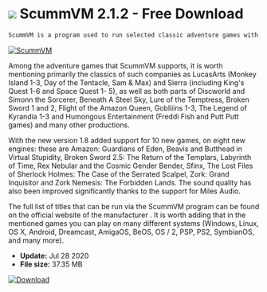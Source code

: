 # ![](https://cdn.softexe.net/static/icon/b/scummvm-10721.png) ScummVM 2.1.2 - Free Download

```sh
ScummVM is a program used to run selected classic adventure games with a point and click interface. The tool only replaces executable files (with the extension exe) released together with the games and thus allows you to play them even on systems for which they have not been designed.
```
[![ScummVM](https:https://tse2.mm.bing.net/th?id=OIP.9RBhLF4wT4kFa-8PyA7mhQHaD4&pid=Api)](https://softexe.net/win/games-entertainment/emulators/scummvm:pRgbp.html)

Among the adventure games that ScummVM supports, it is worth mentioning primarily the classics of such companies as LucasArts (Monkey Island 1-3, Day of the Tentacle, Sam &amp; Max) and Sierra (including King's Quest 1-6 and Space Quest 1- 5), as well as both parts of Discworld and Simonn the Sorcerer, Beneath A Steel Sky, Lure of the Temptress, Broken Sword 1 and 2, Flight of the Amazon Queen, Gobliiins 1-3, The Legend of Kyrandia 1-3 and Humongous Entertainment (Freddi Fish and Putt Putt games) and many other productions.
 
 With the new version 1.8 added support for 10 new games, on eight new engines: these are Amazon: Guardians of Eden, Beavis and Butthead in Virtual Stupidity, Broken Sword 2.5: The Return of the Templars, Labyrinth of Time, Rex Nebular and the Cosmic Gender Bender, Sfinx, The Lost Files of Sherlock Holmes: The Case of the Serrated Scalpel, Zork: Grand Inquisitor and Zork Nemesis: The Forbidden Lands. The sound quality has also been improved significantly thanks to the support for Miles Audio. 
 
 The full list of titles that can be run via the ScummVM program can be found on the official website of the manufacturer . It is worth adding that in the mentioned games you can play on many different systems (Windows, Linux, OS X, Android, Dreamcast, AmigaOS, BeOS, OS / 2, PSP, PS2, SymbianOS, and many more).


- **Update:** Jul 28 2020
- **File size:** 37.35 MB

[![Download](https://cdn.softexe.net/static/img/download.png)](https://softexe.net/win/games-entertainment/emulators/scummvm:pRgbp.html)

